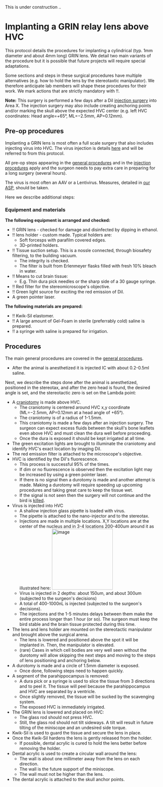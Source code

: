 This is under construction ..
# Implanting a GRIN relay lens above HVC

This protocol details the procedures for implanting a cylindrical (typ. 1mm diameter and about 4mm long) GRIN lens. We detail two main variants of the procedure but it is possible that future projects will require special adaptations. 

Some sections and steps in these surgical procedures have multiple alternatives (e.g. how to hold the lens by the stereotaxtic manipulator). We therefore anticipate lab members will shape these procedures for their work. We mark actions that are strictly mandatory with :bangbang:.

**Note:** This surgery is performed a few days after a DiI [injection surgery](https://github.com/NeuralSyntaxLab/lab-handbook/blob/main/Surgical%20Procedures/Injecting_into_the_brain.md) into Area X. The injection surgery may also include creating anchoring points and/or marking the skull above the expected HVC center (e.g. left HVC coordinates: Head angle=+65°, ML=−2.5mm, AP=0.12mm).

## Pre-op procedures
Implanting a GRIN lens is most often a full scale surgery that also includes injecting virus into HVC. The virus injection is details [here](https://github.com/NeuralSyntaxLab/lab-handbook/blob/main/Surgical%20Procedures/Injecting_into_the_brain.md) and will be referred to from this protocol.  

All pre-op steps appearing in the [general procedures](https://github.com/NeuralSyntaxLab/lab-handbook/blob/main/Surgical%20Procedures/general_surgical_procedures.md) and in the [injection procedures](https://github.com/NeuralSyntaxLab/lab-handbook/blob/main/Surgical%20Procedures/Injecting_into_the_brain.md) apply and the surgeon needs to pay extra care in preparing for a long surgery (several hours).

The virus is most often an AAV or a Lentivirus. Measures, detailed in [our ASP](https://github.com/NeuralSyntaxLab/lab-handbook/blob/main/Annual%20Safety%20Program/asp_cohenlab_uptodate.pdf), should be taken.

Here we describe additional steps:
### Equipment and materials
**The following equipment is arranged and checked:**
* :bangbang: GRIN lens - checked for damage and disinfected by dipping in ethanol.
* :bangbang: lens holder - custom made. Typical holders are:
	- Soft forcesps with parafilm covered edges.
	- 3D-printed holders.
* :bangbang: Tissue suction setup. This is a nossle connected, through biosafety filtering, to the building vacuum.
	- The integrity is checked.
	- The filter is built from Erlenmeyer flasks filled with fresh 10% bleach in water.
* :bangbang: Means to cut brain tissue:
	- E.g. Thin dura pick needles or the sharp side of a 30 gauge syringe. 
* :bangbang: Red filter for the stereomicroscope's objective.
* :bangbang: Green light source for exciting the red emission of DiI.
* A green pointer laser.

**The following materials are prepared:**
* :bangbang: Kwik-Sil elastomer.
* :bangbang: A large amount of Gel-Foam in sterile (preferrably cold) saline is prepared.
* :bangbang: a syringe with saline is prepared for irrigation.

## Procedures
The main general procedures are covered in the [general procedures](https://github.com/NeuralSyntaxLab/lab-handbook/blob/main/Surgical%20Procedures/general_surgical_procedures.md). 

* After the animal is anesthetized it is injected IC with about 0.2-0.5ml saline. 

Next, we describe the steps done after the animal is anesthetized, positioned in the stereotax, and after the zero head is found, the desired angle is set, and the stereotactic zero is set on the Lambda point:
* A [craniotomy](https://github.com/NeuralSyntaxLab/lab-handbook/blob/main/Surgical%20Procedures/general_surgical_procedures.md#craniotomy) is made above HVC.
	- The craniotomy is centered around HVC x,y coordinate (ML=−2.5mm, AP=0.12mm at a head angle of +65°).
	- The craniotomy is of a radius of 1-1.5mm.
	- This craniotomy is made a few days after an injection surgery. The surgeon can expect excess fluids between the skull's bone leaflets even above HVC and must clean the dura well before proceeding.
	- Once the dura is exposed it should be kept irrigated at all time. 
* The green excitation lights are brought to illuminate the craniotomy and identify HVC's exact location by imaging DiI.
* The red emission filter is attached to the microscope's objective.
* HVC is identified by the DiI's fluorescence.
	- This process is successful 95% of the times.
	- If dim or no fluorescence is observed then the excitation light may be increased by using a green pointer laser.
	- If there is no signal then a durotomy is made and another attempt is made. Making a durotomy will require speeding up upcoming procedures and taking great care to keep the tissue wet.
	- If the signal is not seen then the surgery will not continue and the bird is [killed](https://github.com/NeuralSyntaxLab/lab-handbook/blob/main/Animal%20Wellfare%20and%20Euthanasia/EuthanasiaProrotocls.md).
* Virus is injected into HVC
	- A shallow injection glass pipette is loaded with virus.
	- The pipette is attached to the nano-injector and to the stereotax.
	- Injections are made in multiple locations. X,Y locations are at the center of the nucleus and in 3-4 locations 200-400um around it as illustrated here: <img width="200" alt="image" src="https://user-images.githubusercontent.com/17324841/217760136-3de3beb0-b711-4af0-9253-185af6652fd1.png">
	- Virus is injected in 2 depths: about 150um, and about 300um (subjected to the surgeon's decisions)
	- A total of 400-1000nL is injected (subjected to the surgeon's decisions).
	- The injections and the 1-5 minutes delays between them make the entire process longer than 1 hour (or so). The surgeon must keep the bird stable and the brain tissue protected during this time.
* The lens and lens holder are mounted on the stereotactic manipulator and brought above the surgical arena.
	- The lens is lowered and positioned above the spot it will be implanted in. Then, the manipulator is elevated.
	- (rare) Cases in which cell bodies are very well seen without the durotomy will allow skipping the next steps and moving to the steps of lens positioning and anchoring below.  
* A durotomy is made and a circle of 1.5mm diameter is exposed.
	- Once done, following steps need to happen quickly.
* A segment of the parahippocampus is removed:
	- A dura pick or a syringe is used to slice the tissue from 3 directions and to peel it. The tissue will peel because the parahippocampus and HVC are separated by a ventricle.
	- Once slightly removed, the tissue will be sucked by the scavenging system.
	- The exposed HVC is immediately irrigated.
* The GRIN lens is lowered and placed on HVC:
	- The glass rod should not press HVC.
	- Still, the glass rod should not tilt sideways. A tilt will result in future tilting of the miniscope and an undesired side torque.
* Kwik-Sil is used to guard the tissue and secure the lens in place.
* Once the Kwik-Sil hardens the lens is gently released from the holder.
	- If possible, dental acrylic is cured to hold the lens better before removing the holder.
* Dental acrylic is used to create a circular wall around the lens:
	- The wall is about one millimeter away from the lens on each direction.
	- The wall is the future support of the miniscope.
	- The wall must not be higher than the lens.
* The dental acrylic is attached to the skull anchor points.   
